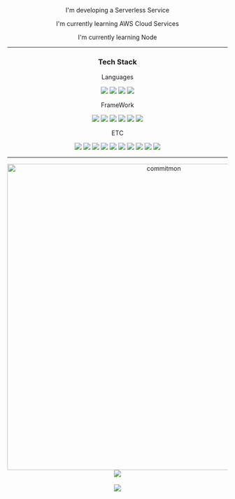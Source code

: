 <div align=center>
  <p>I'm developing a Serverless Service</p>
  <p>I'm currently learning AWS Cloud Services</p>
  <p>I'm currently learning Node</p>
  <hr>
</div>	
<div align=center>
	<h3>Tech Stack</h3>
	<p>Languages</p>
</div>
<div align=center>
  <img src="https://img.shields.io/badge/Java-007396?style=flat&logo=Conda-Forge&logoColor=white" />
  <img src="https://img.shields.io/badge/Python-3776AB?style=flat&logo=Python&logoColor=white"/>
  <img src="https://img.shields.io/badge/JavaScript-F7DF1E?style=flat&logo=JavaScript&logoColor=white"/>
  <img src="https://img.shields.io/badge/TypeScript-3178C6?style=flat&logo=TypeScript&logoColor=white"/>
</div>
<div align=center>
  <p>FrameWork</p>
</div>
<div align=center>
  <img src="https://img.shields.io/badge/Django-092E20?style=flat&logo=Django&logoColor=white"/>
  <img src="https://img.shields.io/badge/Vue.js-4FC08D?style=flat&logo=Vue.js&logoColor=white"/>
  <img src="https://img.shields.io/badge/SpringBoot-6DB33F?style=flat&logo=SpringBoot&logoColor=white"/>
  <img src="https://img.shields.io/badge/SpringSecurity-6DB33F?style=flat&logo=SpringSecurity&logoColor=white"/>
  <img src="https://img.shields.io/badge/Next.js-000000?style=flat&logo=Next.js&logoColor=white"/>
  <img src="https://img.shields.io/badge/Serverless-FD5750?style=flat&logo=Serverless&logoColor=white" />
</div>
<div align=center>
  <p>ETC</p>
</div>
<div align=center>
  <img src="https://img.shields.io/badge/Node.js-339933?style=flat&logo=Node.js&logoColor=white"/>
  <img src="https://img.shields.io/badge/AWSEC2-FF9900?style=flat&logo=AWSEC2&logoColor=white"/>
  <img src="https://img.shields.io/badge/AWSLambda-FF9900?style=flat&logo=AWSLambda&logoColor=white"/>
  <img src="https://img.shields.io/badge/AWSCloudFront-EF2D5E?style=flat&logo=AWSCloudFront&logoColor=white"/>
  <img src="https://img.shields.io/badge/AWSS3-569A31?style=flat&logo=AWSS3&logoColor=white"/>
  <img src="https://img.shields.io/badge/AWSRDS-569A31?style=flat&logo=AWSRDS&logoColor=white"/>
  <img src="https://img.shields.io/badge/AWSDynamoDB-569A31?style=flat&logo=AWSDynamoDB&logoColor=white"/>
  <img src="https://img.shields.io/badge/AWSECR-FF9900?style=flat&logo=AWSECR&logoColor=white"/>
  <img src="https://img.shields.io/badge/GithubActions-2088FF?style=flat&logo=GithubActions&logoColor=white"/>
  <img src="https://img.shields.io/badge/Docker-2496ED?style=flat&logo=Docker&logoColor=white"/>
  <hr>
</div>
<div align="center">
<a href="https://github.com/doongjun/commitmon">
    <img alt="commitmon" src="https://commitmon.me/adventure?username=ah9mon&theme=desert&userFetchType=mutual" width="700px" />
  </a>
</div>

<div align=center>
  <img src="https://github-readme-stats.vercel.app/api/top-langs/?username=ah9mon&layout=compact"><br><br>
  <img src="https://github-readme-stats.vercel.app/api?username=ah9mon&show_icons=true">
</div>
